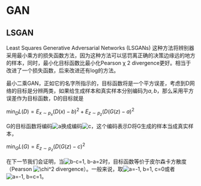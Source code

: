 # GAN

## LSGAN

Least Squares Generative Adversarial Networks (LSGANs) 这种方法将辨别器采用最小乘方的损失函数方法，因为这种方法可以惩罚离正确的决策边缘远的地方的样本，同时，最小化目标函数比最小化Pearson χ 2 divergence更好。相当于改进了一个损失函数，后来改进还有log的方法。

最小二乘GAN，正如它的名字所指示的，目标函数将是一个平方误差，考虑到D网络的目标是分辨两类，如果给生成样本和真实样本分别编码为$a,b$，那么采用平方误差作为目标函数，D的目标就是

$\mathop{min}_D L(D)=E_{x \sim p_x}(D(x)-b)^2+E_{z \sim p_z}(D(G(z)-a)^2$

G的目标函数将编码![a](https://www.zhihu.com/equation?tex=a)换成编码![c](https://www.zhihu.com/equation?tex=c)，这个编码表示D将G生成的样本当成真实样本，

$\mathop{min}_G L(G)=E_{z \sim p_z}(D(G(z)-c)^2$

在下一节我们会证明，当![b-c=1, b-a=2](https://www.zhihu.com/equation?tex=b-c%3D1%2C+b-a%3D2)时，目标函数等价于皮尔森卡方散度（Pearson ![\chi^2](https://www.zhihu.com/equation?tex=%5Cchi%5E2) divergence）。一般来说，取![a=-1, b=1, c=0](https://www.zhihu.com/equation?tex=a%3D-1%2C+b%3D1%2C+c%3D0)或者![a=-1, b=c=1](https://www.zhihu.com/equation?tex=a%3D-1%2C+b%3Dc%3D1)。

## 